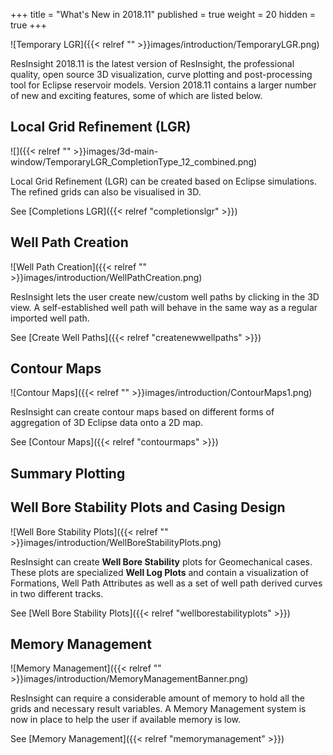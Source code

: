 +++
title = "What's New in 2018.11"
published = true
weight = 20
hidden = true
+++


![Temporary LGR]({{< relref "" >}}images/introduction/TemporaryLGR.png)

ResInsight 2018.11 is the latest version of ResInsight, the professional quality, open source 3D visualization, curve plotting and post-processing tool for Eclipse reservoir models. Version 2018.11 contains a larger number of new and exciting features, some of which are listed below.

## Local Grid Refinement (LGR)
![]({{< relref "" >}}images/3d-main-window/TemporaryLGR_CompletionType_12_combined.png)

Local Grid Refinement (LGR) can be created based on Eclipse simulations. The refined grids can also be visualised in 3D.

See [Completions LGR]({{< relref "completionslgr" >}})

## Well Path Creation
![Well Path Creation]({{< relref "" >}}images/introduction/WellPathCreation.png)

ResInsight lets the user create new/custom well paths by clicking in the 3D view. A self-established well path will behave in the same way as a regular imported well path.

See [Create Well Paths]({{< relref "createnewwellpaths" >}})

## Contour Maps
![Contour Maps]({{< relref "" >}}images/introduction/ContourMaps1.png)

ResInsight can create contour maps based on different forms of aggregation of 3D Eclipse data onto a 2D map.

See [Contour Maps]({{< relref "contourmaps" >}})

## Summary Plotting

## Well Bore Stability Plots and Casing Design
![Well Bore Stability Plots]({{< relref "" >}}images/introduction/WellBoreStabilityPlots.png)

ResInsight can create **Well Bore Stability** plots for Geomechanical cases. These plots are specialized **Well Log Plots** and contain a visualization of Formations, Well Path Attributes as well as a set of well path derived curves in two different tracks.

See [Well Bore Stability Plots]({{< relref "wellborestabilityplots" >}})

## Memory Management
![Memory Management]({{< relref "" >}}images/introduction/MemoryManagementBanner.png)

ResInsight can require a considerable amount of memory to hold all the grids and necessary result variables. A Memory Management system is now in place to help the user if available memory is low.

See [Memory Management]({{< relref "memorymanagement" >}})
